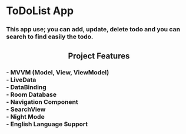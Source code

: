 <h1 align="left">
ToDoList App
</h1>

<h3 align="left">
This app use; you can add, update, delete todo and you can search to find easily the todo.
</h3>

<h2 align="center">
Project Features
</h2>

<h3 align="left">
 - MVVM (Model, View, ViewModel) <br>
 - LiveData <br>
 - DataBinding <br>
 - Room Database <br>
 - Navigation Component <br>
 - SearchView <br>
 - Night Mode <br>
 - English Language Support <br>
 </h3><br>

